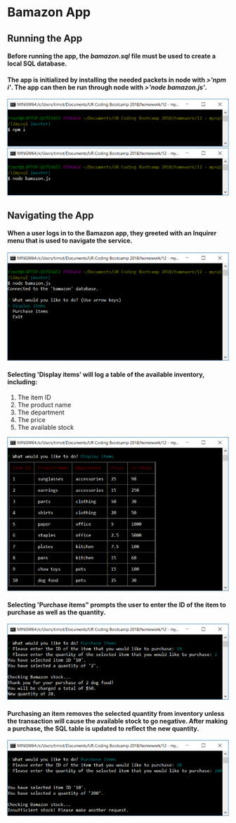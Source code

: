 # Bamazon App

## Running the App

#### Before running the app, the *bamazon.sql* file must be used to create a local SQL database.


#### The app is initialized by installing the needed packets in node with *>'npm i'*.  The app can then be run through node with *>'node bamazon.js'*.

![](https://raw.githubusercontent.com/FrTime/12mysql/master/images/npm_i.png)
![](https://raw.githubusercontent.com/FrTime/12mysql/master/images/node_run.png)

## Navigating the App

#### When a user logs in to the Bamazon app, they greeted with an Inquirer menu that is used to navigate the service.

![](https://raw.githubusercontent.com/FrTime/12mysql/master/images/menu.png)

#### Selecting 'Display items' will log a table of the available inventory, including:
1. The item ID
1. The product name
1. The department
1. The price
1. The available stock

![](https://raw.githubusercontent.com/FrTime/12mysql/master/images/display.png)

#### Selecting 'Purchase items" prompts the user to enter the ID of the item to purchase as well as the quantity.

![](https://raw.githubusercontent.com/FrTime/12mysql/master/images/purchase.png)

#### Purchasing an item removes the selected quantity from inventory unless the transaction will cause the available stock to go negative.  After making a purchase, the SQL table is updated to reflect the new quantity.

![](https://raw.githubusercontent.com/FrTime/12mysql/master/images/low_stock.png)

